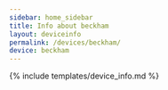 ```yaml
---
sidebar: home_sidebar
title: Info about beckham
layout: deviceinfo
permalink: /devices/beckham/
device: beckham
---
```

{% include templates/device_info.md %}
